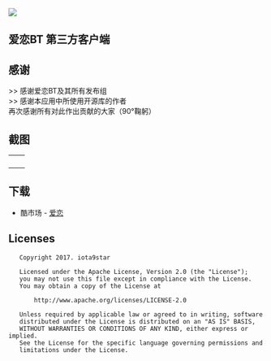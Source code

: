 ![](https://github.com/kisssub/kisssub-app-android/blob/master/app/src/main/res/mipmap-xxxhdpi/ic_launcher.png)
## 爱恋BT 第三方客户端

## 感谢
\>> 感谢爱恋BT及其所有发布组  
\>> 感谢本应用中所使用开源库的作者  
再次感谢所有对此作出贡献的大家（90°鞠躬）
## 截图
<table>
    <tr>
        <td><img src="https://github.com/kisssub/kisssub-app-android/blob/master/screenshots/Screenshot_20171217-202241.jpg" alt=""></td>
        <td><img src="https://github.com/kisssub/kisssub-app-android/blob/master/screenshots/Screenshot_20171217-202252.jpg" alt=""></td>
    </tr>
    <tr>
        <td><img src="https://github.com/kisssub/kisssub-app-android/blob/master/screenshots/Screenshot_20171217-202301.jpg" alt=""></td>
        <td><img src="https://github.com/kisssub/kisssub-app-android/blob/master/screenshots/Screenshot_20171217-202314.jpg" alt=""></td>
    </tr>
    <tr>
        <td><img src="https://github.com/kisssub/kisssub-app-android/blob/master/screenshots/Screenshot_20171217-202324.jpg" alt=""></td>
        <td><img src="https://github.com/kisssub/kisssub-app-android/blob/master/screenshots/Screenshot_20171217-202622.jpg" alt=""></td>
    </tr>
    <tr>
        <td><img src="https://github.com/kisssub/kisssub-app-android/blob/master/screenshots/Screenshot_20171217-202837.jpg" alt=""></td>
        <td><img src="https://github.com/kisssub/kisssub-app-android/blob/master/screenshots/Screenshot_20171217-202844.jpg" alt=""></td>
    </tr>
</table>

## 下载
+ 酷市场 - [爱恋](https://www.coolapk.com/apk/star.iota.kisssub)

## Licenses
```
   Copyright 2017. iota9star

   Licensed under the Apache License, Version 2.0 (the "License");
   you may not use this file except in compliance with the License.
   You may obtain a copy of the License at

       http://www.apache.org/licenses/LICENSE-2.0

   Unless required by applicable law or agreed to in writing, software
   distributed under the License is distributed on an "AS IS" BASIS,
   WITHOUT WARRANTIES OR CONDITIONS OF ANY KIND, either express or implied.
   See the License for the specific language governing permissions and
   limitations under the License.
```
